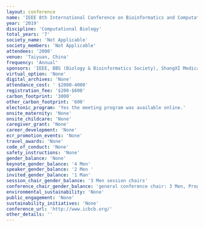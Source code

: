 ```yaml
---
layout: conference 
name: 'IEEE 8th International Conference on Bioinformatics and Computational Biology (ICBCB)'
year: '2019'
discipline: 'Computational Biology'
total_years: '7'
society_name: 'Not Applicable'
society_members: 'Not Applicable'
attendees: '2000'
venue: 'Taiyuan, China'
frequency: 'Annual'
sponsors: 'IEEE, BBS (Biology & Bioinformatics Society), ShangXI Medical University, college of life sciences Zhejiang university, '
virtual_option: 'None'
digital_archives: 'None'
attendance_cost: ' $2000-4000'
registration_fee: '$200-$600'
carbon_footprint: '3000'
other_carbon_footprint: '600'
electonic_program: 'Yes the meeting program was available online.'
onsite_maternity: 'None'
onsite_childcare: 'None'
caregiver_grant: 'None'
career_development: 'None'
ecr_promotion_events: 'None'
travel_awards: 'None'
code_of_conduct: 'None'
safety_instructions: 'None'
gender_balance: 'None'
keynote_gender_balance: '4 Men'
speaker_gender_balance: '2 Men '
invited_gender_balance: '1 Man'
session_chair_gender_balance: '3 Men session chairs'
conference_chair_gender_balance: 'general conference chair: 3 Men, Program Chairs: 5 Men'
environmental_sustainability: 'None'
public_engagement: 'None'
sustainability_initiatives: 'None'
conference_url: 'http://www.icbcb.org/'
other_details: ''
---
```

